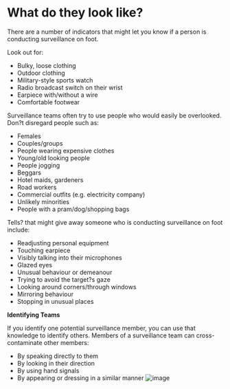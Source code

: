 [Title]: # (What do they look like?)
[Difficulty]: # (Advanced)
[Order]: # (1)

# What do they look like?

There are a number of indicators that might let you know if a person is conducting surveillance on foot.

Look out for:

*   Bulky, loose clothing
*   Outdoor clothing
*   Military-style sports watch
*   Radio broadcast switch on their wrist
*   Earpiece with/without a wire
*   Comfortable footwear

Surveillance teams often try to use people who would easily be overlooked. Don?t disregard people such as:

*   Females
*   Couples/groups
*   People wearing expensive clothes
*   Young/old looking people
*   People jogging
*   Beggars
*   Hotel maids, gardeners
*   Road workers
*   Commercial outfits (e.g. electricity company)
*   Unlikely minorities
*   People with a pram/dog/shopping bags

Tells? that might give away someone who is conducting surveillance on foot include:  

*   Readjusting personal equipment
*   Touching earpiece
*   Visibly talking into their microphones
*   Glazed eyes
*   Unusual behaviour or demeanour
*   Trying to avoid the target?s gaze
*   Looking around corners/through windows
*   Mirroring behaviour
*   Stopping in unusual places

**Identifying Teams**

If you identify one potential surveillance member, you can use that knowledge to identify others. Members of a surveillance team can cross-contaminate other members:

*   By speaking directly to them
*   By looking in their direction
*    By using hand signals
*    By appearing or dressing in a similar manner
![image](surveillance3.png)
